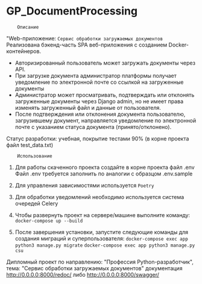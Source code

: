 # GP_DocumentProcessing

        Описание

"Web-приложение: `Сервис обработки загружаемых документов` 
Реализована бэкенд-часть SPA веб-приложения с созданием Docker-контейнеров.

- Авторизированный пользователь может загружать документы через API.
- При загрузке документа администратор платформы получает уведомление по электронной почте 
со ссылкой на загруженные документы
- Администратор может просматривать, подтверждать или отклонять загруженные документы через Django admin,
но не имеет права изменять загруженный файл и данные от пользователя.
- После подтверждения или отклонения документа пользователю, загрузившему документ, 
направляется уведомление по электронной почте с указанием статуса документа (принято/отклонено).

Статус разработки: учебная, покрытие тестами 90% (в корне проекта файл test_data.txt)

        Использование

1. Для работы скаченного проекта создайте в корне проекта файл .env
Файл .env требуется заполнить по аналогии с образцом .env.sample

2. Для управления зависимостями используется `Poetry`

3. Для обработки уведомлений необходимо используется система очередей Celery

4. Чтобы развернуть проект на сервере/машине выполните команду:
    `docker-compose up --build`

5. После завершения установки, запустите следующие команды 
для создания миграций и суперпользователя:
    `docker-compose exec app python3 manage.py migrate`
    `docker-compose exec app python3 manage.py csu` 



Дипломный проект по направлению: "Профессия Python-разработчик", 
тема: "Сервис обработки загружаемых документов"
документация http://0.0.0.0:8000/redoc/ либо http://0.0.0.0:8000/swagger/
